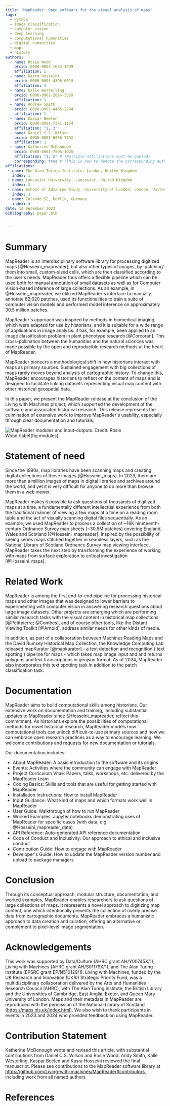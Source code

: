 ```yaml
---
title: 'MapReader: Open software for the visual analysis of maps'
tags:
  - Python
  - image classification
  - computer vision
  - deep learning
  - computational humanities
  - digital humanities
  - maps
  - history
authors:
  - name: Rosie Wood
    orcid: 0000-0003-1623-1949
    affiliation: 1
  - name: Kasra Hosseini
    orcid: 0000-0003-4396-6019
    affiliation: 4
  - name: Kalle Westerling
    orcid: 0000-0002-2014-332X
    affiliation: 1
  - name: Andrew Smith
    orcid: 0000-0002-4465-2284
    affiliation: 1
  - name: Kaspar Beelen
    orcid: 0000-0001-7331-1174
    affiliation: "1, 3"
  - name: Daniel C.S. Wilson
    orcid: 0000-0001-6886-775X
    affiliation: 1
  - name: Katherine McDonough
    orcid: 0000-0001-7506-1025
    affiliation: "1, 2" # (Multiple affiliations must be quoted)
    corresponding: true # (This is how to denote the corresponding author)
affiliations:
 - name: The Alan Turing Institute, London, United Kingdom
   index: 1
 - name: Lancaster University, Lancaster, United Kingdom
   index: 2
 - name: School of Advanced Study, University of London, London, United Kingdom
   index: 3
 - name: Zalando SE, Berlin, Germany
   index: 4
date: 14 December 2023
bibliography: paper.bib


---
```


# Summary

MapReader is an interdisciplinary software library for processing digitized maps [@Hosseini_mapreader], but also other types of images, by 'patching' them into small, custom-sized cells, which are then classified according to the user's needs. MapReader thus offers a flexible pipeline which can be used both for manual annotation of small datasets as well as for Computer Vision-based inference of large collections. As an example, in @Hosseini_mapreader, we utilized MapReader's interface to manually annotate 62,020 patches, used its functionalities to train a suite of computer vision models and performed model inference on approximately 30.5 million patches.

MapReader's approach was inspired by methods in biomedical imaging, which were adapted for use by historians, and it is suitable for a wide range of applications in image analysis: it has, for example, been applied to an image classification problem in plant phenotype research [@Corcoran]. This cross-pollination between the humanities and the natural sciences was made possible by the open and reproducible research methods at the heart of MapReader.

MapReader pioneers a methodological shift in how historians interact with maps as primary sources. Sustained engagement with big collections of maps rarely moves beyond analysis of cartographic history. To change this, MapReader encourages historians to reflect on the content of maps and is designed to facilitate linking datasets representing visual map content with other historical geospatial data.

In this paper, we present the MapReader release at the conclusion of the Living with Machines project, which supported the development of the software and associated historical research. This release represents the culmination of extensive work to improve MapReader's usability, especially through clear documentation and tutorials.

![MapReader modules and input-outputs. Credit: Rosie Wood.\label{fig:modules}](https://hackmd.io/_uploads/HJWJatQEa.png)


# Statement of need

Since the 1990s, map libraries have been scanning maps and creating digital collections of these images [@Hosseini_maps]. In 2023, there are more than a million images of maps in digital libraries and archives around the world, and yet it is very difficult for anyone to do more than browse them in a web viewer.

MapReader makes it possible to ask questions of thousands of digitized maps at a time, a fundamentally different intellectual experience from both the traditional manner of viewing a few maps at a time on a reading room table and the act of visually scanning digital files sequentially. As an example, we used MapReader to process a collection of ~16K nineteenth-century Ordnance Survey map sheets (~30.5M patches) covering England, Wales and Scotland [@Hosseini_mapreader]. Inspired by the possibility of seeing series maps stitched together in seamless layers, such as the National Library of Scotland Ordnance Survey map viewing interface, MapReader takes the next step by transforming the experience of working with maps from surface exploration to critical investigation [@Hosseini_maps].


# Related Work

MapReader is among the first end-to-end pipeline for processing historical maps and other images that was designed to lower barriers to experimenting with computer vision in answering research questions about large image datasets. Other projects are emerging which are performing similar research tasks with the visual content in historical map collections [@Petitpierre; @Combes], and of course other tools, like the Distant Viewing Toolkit [@Arnold], address similar needs for other kinds of media. 

In addition, as part of a collaboration between Machines Reading Maps and the David Rumsey Historical Map Collection, the Knowledge Computing Lab released mapKurator [@mapkurator] - a text detection and recognition ('text spotting') pipeline for maps - which takes map image input and and returns polygons and text transcriptions in geojson format. As of 2024, MapReader also incorporates this text spotting task in addition to the patch classification task.


# Documentation

MapReader aims to build computational skills among historians. Our extensive work on documentation and training, including substantial updates to MapReader since @Hosseini_mapreader, reflect this commitment. As historians explore the possibilities of computational methods for novel historical research, MapReader models how computational tools can unlock difficult-to-use primary sources and how we can embrace open research practices as a way to encourage learning. We welcome contributions and requests for new documentation or tutorials.

Our documentation includes:
- About MapReader: A basic introduction to the software and its origins
- Events: Activities where the community can engage with MapReader
- Project Curriculum Vitae: Papers, talks, workshops, etc. delivered by the MapReader team
- Coding Basics: Skills and tools that are useful for getting started with MapReader
- Installation Instructions: How to install MapReader
- Input Guidance: What kind of maps and which formats work well in MapReader
- User Guide: Walkthrough of how to run MapReader
- Worked Examples: Jupyter notebooks demonstrating uses of MapReader for specific cases (with data, e.g. @Hosseini_mapreader_data)
- API Reference: Auto-generated API reference documentation
- Code of Conduct and Inclusivity: Our approach to ethical and inclusive conduct
- Contribution Guide: How to engage with MapReader
- Developer's Guide: How to update the MapReader version number and upload to package managers

# Conclusion

Through its conceptual approach, modular structure, documentation, and worked examples, MapReader enables researchers to ask questions of large collections of maps. It represents a novel approach to digitizing map content, one which intentionally prevents the collection of overly precise data from cartographic documents. MapReader embraces a humanistic approach to data creation and curation, offering an alternative or complement to pixel-level image segmentation.

# Acknowledgements

This work was supported by Data/Culture (AHRC grant AH/Y00745X/1), Living with Machines (AHRC grant AH/S01179X/1), and The Alan Turing Institute (EPSRC grant EP/N510129/1). Living with Machines, funded by the UK Research and Innovation (UKRI) Strategic Priority Fund, was a multidisciplinary collaboration delivered by the Arts and Humanities Research Council (AHRC), with The Alan Turing Institute, the British Library and the Universities of Cambridge, East Anglia, Exeter, and Queen Mary University of London. Maps and their metadata in MapReader are reproduced with the permission of the National Library of Scotland (https://maps.nls.uk/index.html). We also wish to thank participants in events in 2023 and 2024 who provided feedback on using MapReader.

# Contribution Statement

Katherine McDonough wrote and revised this article, with substantial contributions from Daniel C.S. Wilson and Rosie Wood. Andy Smith, Kalle Westerling, Kaspar Beelen and Kasra Hosseini reviewed the final manuscript. Please see contributions to the MapReader software library at https://github.com/Living-with-machines/MapReader#contributors, including work from all named authors.

# References
